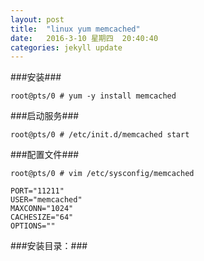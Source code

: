 ```yaml
---
layout: post
title:  "linux yum memcached"
date:   2016-3-10 星期四  20:40:40 
categories: jekyll update
---
```


###安装###

	root@pts/0 # yum -y install memcached

###启动服务###

	root@pts/0 # /etc/init.d/memcached start

###配置文件###

	root@pts/0 # vim /etc/sysconfig/memcached

	PORT="11211"
	USER="memcached"
	MAXCONN="1024"
	CACHESIZE="64"
	OPTIONS=""

###安装目录：###